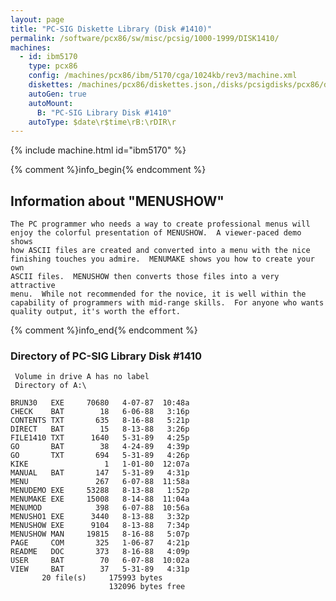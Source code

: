 ```yaml
---
layout: page
title: "PC-SIG Diskette Library (Disk #1410)"
permalink: /software/pcx86/sw/misc/pcsig/1000-1999/DISK1410/
machines:
  - id: ibm5170
    type: pcx86
    config: /machines/pcx86/ibm/5170/cga/1024kb/rev3/machine.xml
    diskettes: /machines/pcx86/diskettes.json,/disks/pcsigdisks/pcx86/diskettes.json
    autoGen: true
    autoMount:
      B: "PC-SIG Library Disk #1410"
    autoType: $date\r$time\rB:\rDIR\r
---
```


{% include machine.html id="ibm5170" %}

{% comment %}info_begin{% endcomment %}

## Information about "MENUSHOW"

    The PC programmer who needs a way to create professional menus will
    enjoy the colorful presentation of MENUSHOW.  A viewer-paced demo shows
    how ASCII files are created and converted into a menu with the nice
    finishing touches you admire.  MENUMAKE shows you how to create your own
    ASCII files.  MENUSHOW then converts those files into a very attractive
    menu.  While not recommended for the novice, it is well within the
    capability of programmers with mid-range skills.  For anyone who wants
    quality output, it's worth the effort.
{% comment %}info_end{% endcomment %}


### Directory of PC-SIG Library Disk #1410

     Volume in drive A has no label
     Directory of A:\

    BRUN30   EXE     70680   4-07-87  10:48a
    CHECK    BAT        18   6-06-88   3:16p
    CONTENTS TXT       635   8-16-88   5:21p
    DIRECT   BAT        15   8-13-88   3:26p
    FILE1410 TXT      1640   5-31-89   4:25p
    GO       BAT        38   4-24-89   4:39p
    GO       TXT       694   5-31-89   4:26p
    KIKE                 1   1-01-80  12:07a
    MANUAL   BAT       147   5-31-89   4:31p
    MENU               267   6-07-88  11:58a
    MENUDEMO EXE     53288   8-13-88   1:52p
    MENUMAKE EXE     15008   8-14-88  11:04a
    MENUMOD            398   6-07-88  10:56a
    MENUSHO1 EXE      3440   8-13-88   3:32p
    MENUSHOW EXE      9104   8-13-88   7:34p
    MENUSHOW MAN     19815   8-16-88   5:07p
    PAGE     COM       325   1-06-87   4:21p
    README   DOC       373   8-16-88   4:09p
    USER     BAT        70   6-07-88  10:02a
    VIEW     BAT        37   5-31-89   4:31p
           20 file(s)     175993 bytes
                          132096 bytes free
